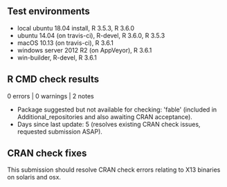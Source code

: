 ## Test environments
* local ubuntu 18.04 install, R 3.5.3, R 3.6.0
* ubuntu 14.04 (on travis-ci), R-devel, R 3.6.0, R 3.5.3
* macOS 10.13 (on travis-ci), R 3.6.1
* windows server 2012 R2 (on AppVeyor), R 3.6.1
* win-builder, R-devel, R 3.6.1

## R CMD check results

0 errors | 0 warnings | 2 notes

* Package suggested but not available for checking: 'fable' (included in Additional_repositories and also awaiting CRAN acceptance).
* Days since last update: 5 (resolves existing CRAN check issues, requested submission ASAP).

## CRAN check fixes

This submission should resolve CRAN check errors relating to X13 binaries on solaris and osx.
